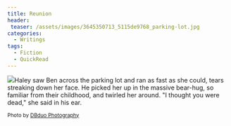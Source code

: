 ```yaml
---
title: Reunion
header:
 teaser: /assets/images/3645350713_5115de9768_parking-lot.jpg
categories:
  - Writings
tags:
  - Fiction
  - QuickRead
---
```

<img src="https://douglangille.github.io/assets/images/3645350713_5115de9768_parking-lot.jpg">Haley saw Ben across the parking lot and ran as fast as she could, tears streaking down her face. He picked her up in the massive bear-hug, so familiar from their childhood, and twirled her around. "I thought you were dead," she said in his ear.

<small>Photo by <a href="http://www.flickr.com/photos/61926883@N00/3645350713">DBduo Photography</a></small>